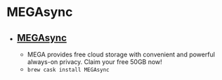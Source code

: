 # MEGAsync
- [MEGAsync](https://mega.nz/)
  - 
  - MEGA provides free cloud storage with convenient and powerful always-on privacy. Claim your free 50GB now!
  - `brew cask install MEGAsync`
